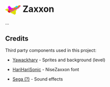 <!-- <p align="center"><img src="logo.png" alt="Zaxxon" title="Zaxxon" width=80% /></p> -->

<h1><img align="center" height="30" src="player.png"> Zaxxon</h1>

...



## Credits

Third party components used in this project:

- [Yawackhary](https://www.spriters-resource.com/arcade/zaxxon) - Sprites and background (level)

- [HariHariSonic](http://www.thealmightyguru.com/GameFonts/Series-Zaxxon.html) - NiseZaxxon font

- [Sega (?)](https://pc2jamma.mameworld.info/downsamp.html) - Sound effects
